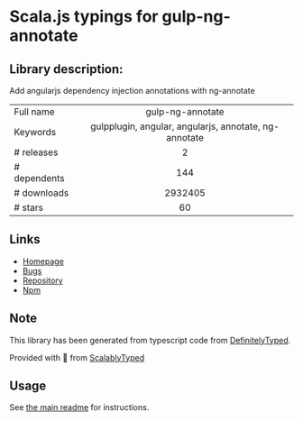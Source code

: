 
# Scala.js typings for gulp-ng-annotate


## Library description:
Add angularjs dependency injection annotations with ng-annotate

|                    |                 |
| ------------------ | :-------------: |
| Full name          | gulp-ng-annotate |
| Keywords           | gulpplugin, angular, angularjs, annotate, ng-annotate |
| # releases         | 2 |
| # dependents       | 144 |
| # downloads        | 2932405 |
| # stars            | 60 |

## Links
- [Homepage](https://github.com/Kagami/gulp-ng-annotate)
- [Bugs](https://github.com/Kagami/gulp-ng-annotate/issues)
- [Repository](https://github.com/Kagami/gulp-ng-annotate)
- [Npm](https://www.npmjs.com/package/gulp-ng-annotate)
    


## Note
This library has been generated from typescript code from [DefinitelyTyped](https://definitelytyped.org).

Provided with :purple_heart: from [ScalablyTyped](https://github.com/oyvindberg/ScalablyTyped)

## Usage
See [the main readme](../../readme.md) for instructions.


